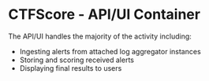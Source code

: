 # CTFScore - API/UI Container

The API/UI handles the majority of the activity including:

* Ingesting alerts from attached log aggregator instances
* Storing and scoring received alerts
* Displaying final results to users
